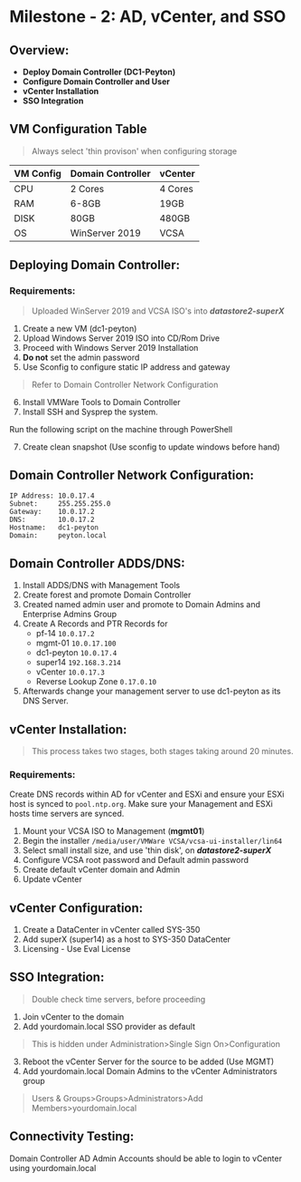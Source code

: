 # Milestone - 2: AD, vCenter, and SSO
## Overview: 
- **Deploy Domain Controller (DC1-Peyton)**
- **Configure Domain Controller and User**
- **vCenter Installation**
- **SSO Integration**

## VM Configuration Table
> Always select 'thin provison' when configuring storage

VM Config | Domain Controller    | vCenter
----------|----------------------|---------------|
CPU       | 2 Cores              | 4 Cores       |
RAM       | 6-8GB                | 19GB          |
DISK      | 80GB                 | 480GB         |
OS        | WinServer 2019       | VCSA          |

## Deploying Domain Controller:
### Requirements: 
> Uploaded WinServer 2019 and VCSA ISO's into ***datastore2-superX***
1. Create a new VM (dc1-peyton)
2. Upload Windows Server 2019 ISO into CD/Rom Drive
3. Proceed with Windows Server 2019 Installation
4. **Do not** set the admin password
5. Use Sconfig to configure static IP address and gateway
> Refer to Domain Controller Network Configuration
6. Install VMWare Tools to Domain Controller
7. Install SSH and Sysprep the system. 

Run the following script on the machine through PowerShell

7. Create clean snapshot (Use sconfig to update windows before hand)

## Domain Controller Network Configuration:
```
IP Address: 10.0.17.4
Subnet:     255.255.255.0
Gateway:    10.0.17.2
DNS:        10.0.17.2
Hostname:   dc1-peyton
Domain:     peyton.local
```

## Domain Controller ADDS/DNS: 
1. Install ADDS/DNS with Management Tools
2. Create forest and promote Domain Controller
3. Created named admin user and promote to Domain Admins and Enterprise Admins Group
4. Create A Records and PTR Records for 
    - pf-14 ```10.0.17.2```
    - mgmt-01 ```10.0.17.100```
    - dc1-peyton ```10.0.17.4```
    - super14 ```192.168.3.214```
    - vCenter ```10.0.17.3```
    - Reverse Lookup Zone ```0.17.0.10```
5. Afterwards change your management server to use dc1-peyton as its DNS Server. 

## vCenter Installation:
> This process takes two stages, both stages taking around 20 minutes.
### Requirements:
Create DNS records within AD for vCenter and ESXi and ensure your ESXi host is synced to ```pool.ntp.org```. Make sure your Management and ESXi hosts time servers are synced. 

1. Mount your VCSA ISO to Management (**mgmt01**)
2. Begin the installer ```/media/user/VMWare VCSA/vcsa-ui-installer/lin64```
3. Select small install size, and use 'thin disk', on ***datastore2-superX***
4. Configure VCSA root password and Default admin password
5. Create default vCenter domain and Admin
6. Update vCenter

## vCenter Configuration: 
1. Create a DataCenter in vCenter called SYS-350
2. Add superX (super14) as a host to SYS-350 DataCenter 
3. Licensing - Use Eval License

## SSO Integration:
> Double check time servers, before proceeding
1. Join vCenter to the domain
2. Add yourdomain.local SSO provider as default
> This is hidden under Administration>Single Sign On>Configuration
3. Reboot the vCenter Server for the source to be added (Use MGMT)
4. Add yourdomain.local Domain Admins to the vCenter Administrators group
> Users & Groups>Groups>Administrators>Add Members>yourdomain.local

## Connectivity Testing:
Domain Controller AD Admin Accounts should be able to login to vCenter using yourdomain.local







